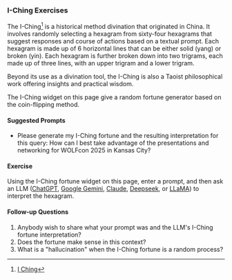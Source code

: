 ### I-Ching Exercises
The I-Ching[^WIKI] is a historical method divination that originated in China. It involves
randomly selecting a hexagram from sixty-four hexagrams that suggest responses
and course of actions based on a textual prompt. Each hexagram is made up of 6 horizontal
lines that can be either solid (yang) or broken (yin). Each hexagram is further broken down 
into two trigrams, each made up of three lines, with an upper trigram and a lower trigram. 

Beyond its use as a divination tool, the I-Ching is also a Taoist philosophical work offering insights and practical wisdom.

The I-Ching widget on this page give a random fortune generator based on the coin-flipping 
method.

#### Suggested Prompts
- Please generate my I-Ching fortune and the resulting interpretation for this query:
  How can I best take advantage of the presentations and networking for WOLFcon 2025 in Kansas City? 

#### Exercise
Using the I-Ching fortune widget on this page, enter a prompt, and then
ask an LLM ([ChatGPT][CHATGPT], [Google Gemini][GEMINI], [Claude][CLAUDE], 
[Deepseek][DEEPSEEK], or [LLaMA][LLAMA]) to interpret the hexagram.

#### Follow-up Questions
1. Anybody wish to share what your prompt was and the LLM's I-Ching fortune interpretation? 
1. Does the fortune make sense in this context? 
1. What is a "hallucination" when the  I-Ching fortune is a random process?

[^WIKI]: [I Ching](https://en.wikipedia.org/wiki/I_Ching)

[CHATGPT]: https://chatgpt.com/
[CLAUDE]: https://www.anthropic.com/claude
[DEEPSEEK]: https://chat.deepseek.com/
[GEMINI]: https://gemini.google.com/app
[LLAMA]: https://ai.meta.com/
